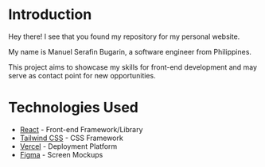 # Introduction

Hey there! I see that you found my repository for my personal website.

My name is Manuel Serafin Bugarin, a software engineer from Philippines.

This project aims to showcase my skills for front-end development and may serve as contact point for new opportunities. 

# Technologies Used
- [React](https://reactjs.org/) - Front-end Framework/Library
- [Tailwind CSS](https://tailwindcss.com/) - CSS Framework
- [Vercel](https://vercel.com/) - Deployment Platform
- [Figma](https://www.figma.com/) - Screen Mockups
